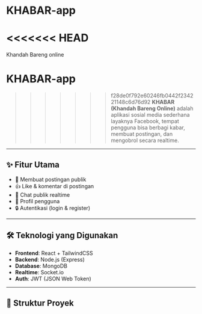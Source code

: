 # KHABAR-app

<<<<<<< HEAD
=======
Khandah Bareng online
# KHABAR-app

>>>>>>> f28de0f792e60246fb0442f234221148c6d76d92
**KHABAR (Khandah Bareng Online)** adalah aplikasi sosial media sederhana layaknya Facebook, tempat pengguna bisa berbagi kabar, membuat postingan, dan mengobrol secara realtime.

---

## ✨ Fitur Utama
- 📝 Membuat postingan publik
- 👍 Like & komentar di postingan
- 💬 Chat publik realtime
- 👤 Profil pengguna
- 🔒 Autentikasi (login & register)

---

## 🛠️ Teknologi yang Digunakan
- **Frontend**: React + TailwindCSS
- **Backend**: Node.js (Express)
- **Database**: MongoDB
- **Realtime**: Socket.io
- **Auth**: JWT (JSON Web Token)

---

## 📂 Struktur Proyek
